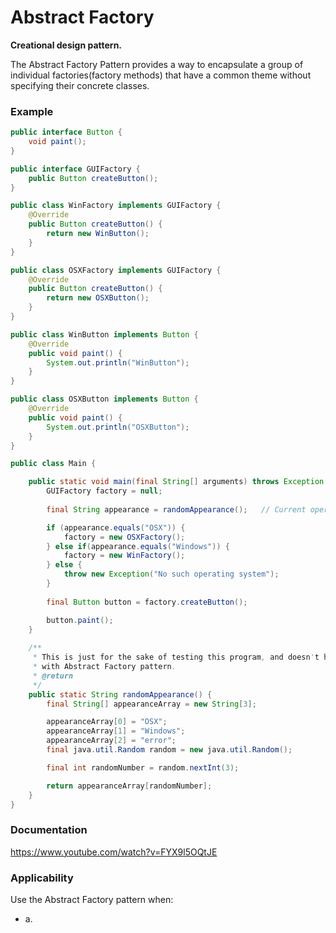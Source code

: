 # Abstract Factory

**Creational design pattern.**

The Abstract Factory Pattern provides a way to encapsulate a group of individual factories(factory methods) that have a common theme without specifying their concrete classes.

### Example

``` Java
public interface Button {
	void paint();
}

public interface GUIFactory {
	public Button createButton();
}

public class WinFactory implements GUIFactory {
	@Override
	public Button createButton() {
		return new WinButton();
	}
}

public class OSXFactory implements GUIFactory {
	@Override
	public Button createButton() {
		return new OSXButton();
	}
}

public class WinButton implements Button {
	@Override
	public void paint() {
		System.out.println("WinButton");
	}
}

public class OSXButton implements Button {
	@Override
	public void paint() {
		System.out.println("OSXButton");
	}
}

public class Main {

	public static void main(final String[] arguments) throws Exception {
		GUIFactory factory = null;
		
		final String appearance = randomAppearance();	// Current operating system

		if (appearance.equals("OSX")) {
			factory = new OSXFactory();
		} else if(appearance.equals("Windows")) {
			factory = new WinFactory();
		} else {
			throw new Exception("No such operating system");
		}
		
		final Button button = factory.createButton();

		button.paint();
	}
	
	/**
	 * This is just for the sake of testing this program, and doesn't have to do
	 * with Abstract Factory pattern.
	 * @return
	 */
	public static String randomAppearance() {
		final String[] appearanceArray = new String[3];

		appearanceArray[0] = "OSX";
		appearanceArray[1] = "Windows";
		appearanceArray[2] = "error";
		final java.util.Random random = new java.util.Random();

		final int randomNumber = random.nextInt(3);

		return appearanceArray[randomNumber];
	}
}
```
### Documentation

https://www.youtube.com/watch?v=FYX9l5OQtJE

### Applicability

Use the Abstract Factory pattern when:

*  a.

